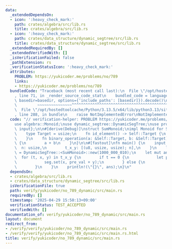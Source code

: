 ```yaml
---
data:
  _extendedDependsOn:
  - icon: ':heavy_check_mark:'
    path: crates/algebra/src/lib.rs
    title: crates/algebra/src/lib.rs
  - icon: ':heavy_check_mark:'
    path: crates/data_structure/dynamic_segtree/src/lib.rs
    title: crates/data_structure/dynamic_segtree/src/lib.rs
  _extendedRequiredBy: []
  _extendedVerifiedWith: []
  _isVerificationFailed: false
  _pathExtension: rs
  _verificationStatusIcon: ':heavy_check_mark:'
  attributes:
    PROBLEM: https://yukicoder.me/problems/no/789
    links:
    - https://yukicoder.me/problems/no/789
  bundledCode: "Traceback (most recent call last):\n  File \"/opt/hostedtoolcache/Python/3.13.5/x64/lib/python3.13/site-packages/onlinejudge_verify/documentation/build.py\"\
    , line 71, in _render_source_code_stat\n    bundled_code = language.bundle(stat.path,\
    \ basedir=basedir, options={'include_paths': [basedir]}).decode()\n          \
    \         ~~~~~~~~~~~~~~~^^^^^^^^^^^^^^^^^^^^^^^^^^^^^^^^^^^^^^^^^^^^^^^^^^^^^^^^^^^^^^^^^^\n\
    \  File \"/opt/hostedtoolcache/Python/3.13.5/x64/lib/python3.13/site-packages/onlinejudge_verify/languages/rust.py\"\
    , line 288, in bundle\n    raise NotImplementedError\nNotImplementedError\n"
  code: "// verification-helper: PROBLEM https://yukicoder.me/problems/no/789\n\n\
    use algebra::Monoid;\nuse dynamic_segtree::DynamicSegTree;\nuse proconio::{fastout,\
    \ input};\n\n#[derive(Debug)]\nstruct SumMonoid;\nimpl Monoid for SumMonoid {\n\
    \    type Target = usize;\n    fn id_element() -> Self::Target {\n        0\n\
    \    }\n    fn binary_operation(a: &Self::Target, b: &Self::Target) -> Self::Target\
    \ {\n        a + b\n    }\n}\n\n#[fastout]\nfn main() {\n    input! {\n      \
    \  n: usize,\n        t_x_y: [(u8, usize, usize); n],\n    }\n    let mut seg\
    \ = DynamicSegTree::<SumMonoid>::new(1000_000_010);\n    let mut ans = 0;\n  \
    \  for (t, x, y) in t_x_y {\n        if t == 0 {\n            let pre_val = seg.get(x);\n\
    \            seg.set(x, pre_val + y);\n        } else {\n            ans += seg.prod(x..=y);\n\
    \        }\n    }\n    println!(\"{}\", ans);\n}\n"
  dependsOn:
  - crates/algebra/src/lib.rs
  - crates/data_structure/dynamic_segtree/src/lib.rs
  isVerificationFile: true
  path: verify/yukicoder/no_789_dynamic/src/main.rs
  requiredBy: []
  timestamp: '2025-04-29 15:50:13+09:00'
  verificationStatus: TEST_ACCEPTED
  verifiedWith: []
documentation_of: verify/yukicoder/no_789_dynamic/src/main.rs
layout: document
redirect_from:
- /verify/verify/yukicoder/no_789_dynamic/src/main.rs
- /verify/verify/yukicoder/no_789_dynamic/src/main.rs.html
title: verify/yukicoder/no_789_dynamic/src/main.rs
---
```

